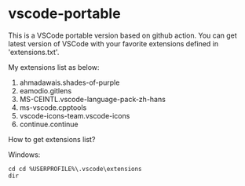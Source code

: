 # vscode-portable
This is a VSCode portable version based on github action. You can get latest version of VSCode with your favorite extensions defined in 'extensions.txt'.

My extensions list as below:

1. ahmadawais.shades-of-purple
2. eamodio.gitlens
3. MS-CEINTL.vscode-language-pack-zh-hans
4. ms-vscode.cpptools
5. vscode-icons-team.vscode-icons
6. continue.continue

How to get extensions list?

Windows:

```
cd cd %USERPROFILE%\.vscode\extensions
dir
```

